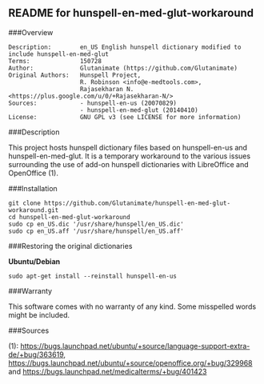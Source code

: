 ## README for hunspell-en-med-glut-workaround


###Overview

    Description:        en_US English hunspell dictionary modified to include hunspell-en-med-glut
    Terms:              150728
    Author:             Glutanimate (https://github.com/Glutanimate)
    Original Authors:   Hunspell Project,
                        R. Robinson <info@e-medtools.com>, 
                        Rajasekharan N. <https://plus.google.com/u/0/+Rajasekharan-N/>
    Sources:            - hunspell-en-us (20070829)
                        - hunspell-en-med-glut (20140410)
    License:            GNU GPL v3 (see LICENSE for more information)


###Description

This project hosts hunspell dictionary files based on hunspell-en-us and hunspell-en-med-glut. It is a temporary workaround to the various issues surrounding the use of add-on hunspell dictionaries with LibreOffice and OpenOffice (1).


###Installation

    git clone https://github.com/Glutanimate/hunspell-en-med-glut-workaround.git
    cd hunspell-en-med-glut-workaround
    sudo cp en_US.dic '/usr/share/hunspell/en_US.dic'
    sudo cp en_US.aff '/usr/share/hunspell/en_US.aff'

###Restoring the original dictionaries

**Ubuntu/Debian**

    sudo apt-get install --reinstall hunspell-en-us

###Warranty

This software comes with no warranty of any kind. Some misspelled words might be included.

###Sources

(1): https://bugs.launchpad.net/ubuntu/+source/language-support-extra-de/+bug/363619, https://bugs.launchpad.net/ubuntu/+source/openoffice.org/+bug/329968 and https://bugs.launchpad.net/medicalterms/+bug/401423
